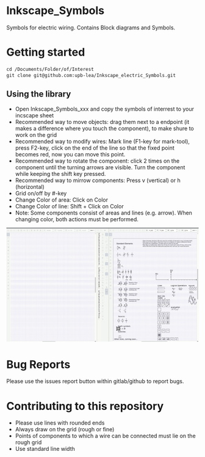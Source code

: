 # Inkscape_Symbols
Symbols for electric wiring. Contains Block diagrams and Symbols.
# Getting started
```
cd /Documents/Folder/of/Interest   
git clone git@github.com:upb-lea/Inkscape_electric_Symbols.git
```

## Using the library
* Open Inkscape_Symbols_xxx and copy the symbols of interrest to your incscape sheet
* Recommended way to move objects: drag them next to a endpoint (it makes a difference where you touch the component), to make shure to work on the grid
* Recommended way to modify wires: Mark line (F1-key for mark-tool), press F2-key, click on the end of the line so that the fixed point becomes red, now you can move this point.     
* Recommended way to rotate the component: click 2 times on the component until the turning arrows are visible. Turn the component while keeping the shift key pressed.     
* Recommended way to mirrow components: Press v (vertical) or h (horizontal)
* Grid on/off by #-key
* Change Color of area: Click on Color
* Change Color of line: Shift + Click on Color
* Note: Some components consist of areas and lines (e.g. arrow). When changing color, both actions must be performed.

![Alt Text](/Sources/Using_Symbols.gif)


# Bug Reports
Please use the issues report button within gitlab/github to report bugs.

# Contributing to this repository
* Please use lines with rounded ends
* Always draw on the grid (rough or fine)
* Points of components to which a wire can be connected must lie on the rough grid
* Use standard line width



